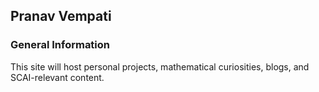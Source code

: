 ##              Pranav Vempati


### General Information

This site will host personal projects, mathematical curiosities, blogs, and SCAI-relevant content. 


